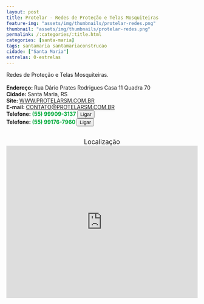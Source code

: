 ```yaml
---
layout: post
title: Protelar - Redes de Proteção e Telas Mosquiteiras
feature-img: "assets/img/thumbnails/protelar-redes.png"
thumbnail: "assets/img/thumbnails/protelar-redes.png"
permalink: /:categories/:title.html
categories: [santa-maria]
tags: santamaria santamariaconstrucao
cidade: ["Santa Maria"]
estrelas: 0-estrelas
---
```

Redes de Proteção e Telas Mosquiteiras.<!-- more -->
 <br/>
 <br/>
<b>Endereço: </b>Rua Dário Prates Rodrigues Casa 11 Quadra 70<br />
<b>Cidade: </b>Santa Maria, RS<br />
<b>Site: </b><a href="https://WWW.PROTELARSM.COM.BR">WWW.PROTELARSM.COM.BR</a><br />
<b>E-mail: </b>CONTATO@PROTELARSM.COM.BR<br />
<b>Telefone: <span style="color: #00ab3a;">(55) 99909-3137</span> <a href="tel:55999093137"><button class="ligar">Ligar</button></a></b><br />
<b>Telefone: <span style="color: #00ab3a;">(55) 99176-7960</span> <a href="tel:55991767960"><button class="ligar">Ligar</button></a></b><br />
<br />
<div style="font-size: larger; text-align: center;">
Localização</div>
<iframe src="https://www.google.com/maps/embed?pb=!1m18!1m12!1m3!1d3465.651229313557!2d-53.87325688530413!3d-29.70088982234157!2m3!1f0!2f0!3f0!3m2!1i1024!2i768!4f13.1!3m3!1m2!1s0x0%3A0x0!2zMjnCsDQyJzAzLjIiUyA1M8KwNTInMTUuOSJX!5e0!3m2!1spt-BR!2sbr!4v1521470805037" width="100%" height="400" frameborder="0" style="border:0" allowfullscreen></iframe>

